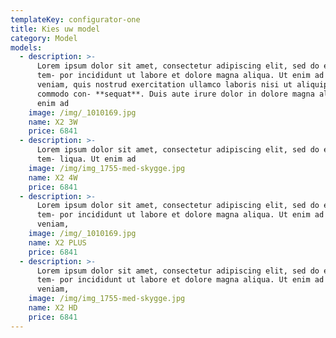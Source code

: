 ```yaml
---
templateKey: configurator-one
title: Kies uw model
category: Model
models:
  - description: >-
      Lorem ipsum dolor sit amet, consectetur adipiscing elit, sed do eiusmod
      tem- por incididunt ut labore et dolore magna aliqua. Ut enim ad minim
      veniam, quis nostrud exercitation ullamco laboris nisi ut aliquip ex ea
      commodo con- **sequat**. Duis aute irure dolor in dolore magna aliqua. Ut
      enim ad
    image: /img/_1010169.jpg
    name: X2 3W
    price: 6841
  - description: >-
      Lorem ipsum dolor sit amet, consectetur adipiscing elit, sed do eiusmod
      tem- liqua. Ut enim ad
    image: /img/img_1755-med-skygge.jpg
    name: X2 4W
    price: 6841
  - description: >-
      Lorem ipsum dolor sit amet, consectetur adipiscing elit, sed do eiusmod
      tem- por incididunt ut labore et dolore magna aliqua. Ut enim ad minim
      veniam,
    image: /img/_1010169.jpg
    name: X2 PLUS
    price: 6841
  - description: >-
      Lorem ipsum dolor sit amet, consectetur adipiscing elit, sed do eiusmod
      tem- por incididunt ut labore et dolore magna aliqua. Ut enim ad minim
      veniam,
    image: /img/img_1755-med-skygge.jpg
    name: X2 HD
    price: 6841
---
```


